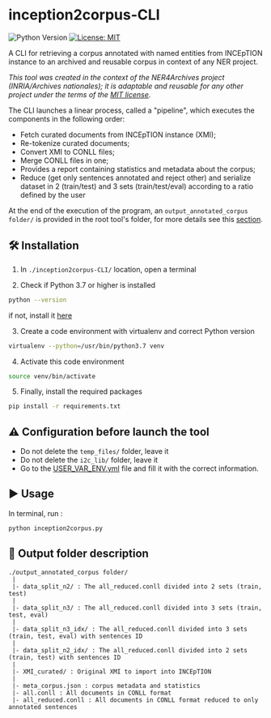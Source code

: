 # inception2corpus-CLI


![Python Version](https://img.shields.io/badge/Python-%3E%3D%203.7-%2313aab7) [![License: MIT](https://img.shields.io/badge/License-MIT-yellow.svg)](https://opensource.org/licenses/MIT)

A CLI for retrieving a corpus annotated with named entities from INCEpTION instance to an archived and reusable corpus in context of any NER project.

*This tool was created in the context of the NER4Archives project (INRIA/Archives nationales); it is adaptable and reusable for any other project under the terms of the [MIT license](./LICENSE)*.

The CLI launches a linear process, called a "pipeline", which executes the components in the following order:

- Fetch curated documents from INCEpTION instance (XMI);
- Re-tokenize curated documents;
- Convert XMI to CONLL files;
- Merge CONLL files in one;
- Provides a report containing statistics and metadata about the corpus;
- Reduce (get only sentences annotated and reject other) and serialize dataset in 2 (train/test) and 3 sets (train/test/eval) according to a ratio defined by the user

At the end of the execution of the program, an `output_annotated_corpus folder/` is provided in the root tool's folder, for more details see this [section](#Output-folder-description).

## 🛠️ Installation

1. In `./inception2corpus-CLI/` location, open a terminal

2. Check if Python 3.7 or higher is installed

```bash
python --version
```

if not, install it [here](https://www.python.org/downloads/)

3. Create a code environment with virtualenv and correct Python version

```bash
virtualenv --python=/usr/bin/python3.7 venv
```

4. Activate this code environment

```bash
source venv/bin/activate
```

5. Finally, install the required packages

```bash
pip install -r requirements.txt
```

## ⚠️  Configuration before launch the tool

- Do not delete the `temp_files/` folder, leave it
- Do not delete the `i2c_lib/` folder, leave it
- Go to the [USER_VAR_ENV.yml](./USER_VAR_ENV.yml) file and fill it with the correct information.

## ▶️ Usage

In terminal, run : 

```bash
python inception2corpus.py
```

## 📁 Output folder description

```
./output_annotated_corpus folder/
 |
 |- data_split_n2/ : The all_reduced.conll divided into 2 sets (train, test)
 |
 |- data_split_n3/ : The all_reduced.conll divided into 3 sets (train, test, eval)
 |
 |- data_split_n3_idx/ : The all_reduced.conll divided into 3 sets (train, test, eval) with sentences ID
 |
 |- data_split_n2_idx/ : The all_reduced.conll divided into 2 sets (train, test) with sentences ID
 |
 |- XMI_curated/ : Original XMI to import into INCEpTION
 |
 |- meta_corpus.json : corpus metadata and statistics
 |- all.conll : All documents in CONLL format
 |- all_reduced.conll : All documents in CONLL format reduced to only annotated sentences

```

